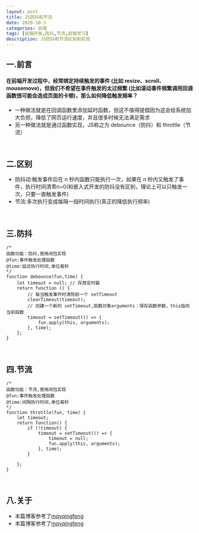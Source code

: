 ```yaml
---
layout: post
title: JS防抖和节流
date: 2020-10-3
categories: 前端
tags: [前端开发,防抖,节流,前端学习]
description: JS防抖和节流区别和实现
---
```

## 一.前言

#### 在前端开发过程中，经常绑定持续触发的事件 (比如 resize、scroll、mousemove)，但我们不希望在事件触发的太过频繁 (比如滚动事件频繁调用回调函数很可能会造成页面的卡顿)，那么如何降低触发频率？

* 一种做法就是在回调函数里添加延时函数，但这不值得提倡因为这会给系统加大负担，降低了网页运行速度，并且很多时候无法满足需求
* 另一种做法就是通过函数实现，JS称之为 debounce（防抖）和 throttle（节流）

<br/>

## 二.区别

* 防抖动:触发事件后在 n 秒内函数只能执行一次，如果在 n 秒内又触发了事件，执行时间清零n=0(和嵌入式开发的防抖没有区别，理论上可以只触发一次，只要一直触发事件)
* 节流:多次执行变成每隔一段时间执行(真正的降低执行频率)

<br/>

## 三.防抖 

```
/*
函数功能：防抖,使用闭包实现
@fun:事件触发处理函数
@time:延迟执行时间,单位毫秒
*/
function debounce(fun,time) {
    let timeout = null; // 存放定时器
    return function () {
        // 每当触发事件时清除前一个 setTimeout
        clearTimeout(timeout); 
        // 创建一个新的 setTimeout,函数对象arguments：保存函数参数，this指向当前函数
        timeout = setTimeout(() => {
            fun.apply(this, arguments);
        }, time);
    };
}
```

<br/>

## 四.节流

```
/*
函数功能：节流,使用闭包实现
@fun:事件触发处理函数
@time:间隔执行时间,单位毫秒
*/
function throttle(fun, time) {
    let timeout;
    return function() {
        if (!timeout) {
            timeout = setTimeout(() => {
                timeout = null;
                fun.apply(this, arguments);
            }, time);
        }

    };
}
```

<br/>

## 八.关于

* 本篇博客参考了[mqyqingfeng](https://github.com/mqyqingfeng/Blog/issues/22)
* 本篇博客参考了[mqyqingfeng](https://github.com/mqyqingfeng/Blog/issues/26)